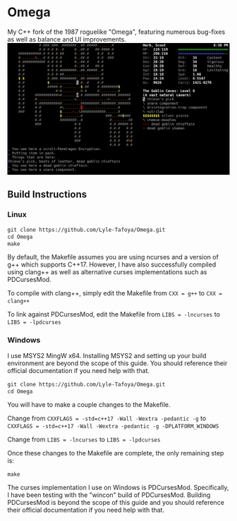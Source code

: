 # Omega

My C++ fork of the 1987 roguelike "Omega", featuring numerous bug-fixes as well as balance and UI improvements.
![Screenshot of Omega](Omega.png)

## Build Instructions

### Linux

```
git clone https://github.com/Lyle-Tafoya/Omega.git
cd Omega
make
```

By default, the Makefile assumes you are using ncurses and a version of g++ which supports C++17. However, I have also successfully compiled using clang++ as well as alternative curses implementations such as PDCursesMod.

To compile with clang++, simply edit the Makefile from `CXX = g++` to `CXX = clang++`

To link against PDCursesMod, edit the Makefile from `LIBS = -lncurses` to `LIBS = -lpdcurses`

### Windows

I use MSYS2 MingW x64. Installing MSYS2 and setting up your build environment are beyond the scope of this guide. You should reference their official documentation if you need help with that.

```
git clone https://github.com/Lyle-Tafoya/Omega.git
cd Omega
```

You will have to make a couple changes to the Makefile.

Change from `CXXFLAGS = -std=c++17 -Wall -Wextra -pedantic -g` to `CXXFLAGS = -std=c++17 -Wall -Wextra -pedantic -g -DPLATFORM_WINDOWS`

Change from `LIBS = -lncurses` to `LIBS = -lpdcurses`

Once these changes to the Makefile are complete, the only remaining step is:

```
make
```

The curses implementation I use on Windows is PDCursesMod. Specifically, I have been testing with the "wincon" build of PDCursesMod. Building PDCursesMod is beyond the scope of this guide and you should reference their official documentation if you need help with that.
